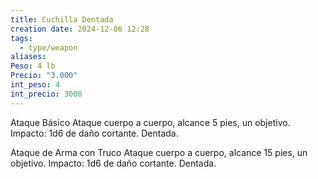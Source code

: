 ```yaml
---
title: Cuchilla Dentada
creation date: 2024-12-06 12:28
tags:
  - type/weapon
aliases: 
Peso: 4 lb
Precio: "3.000"
int_peso: 4
int_precio: 3000
---
```

Ataque Básico
Ataque cuerpo a cuerpo, alcance 5 pies, un objetivo.
Impacto: 1d6 de daño cortante. Dentada.

Ataque de Arma con Truco
Ataque cuerpo a cuerpo, alcance 15 pies, un objetivo.
Impacto: 1d6 de daño cortante. Dentada.

